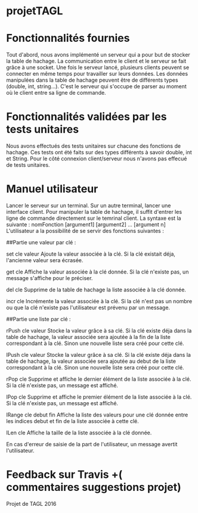 # projetTAGL
# Fonctionnalités fournies
 Tout d'abord, nous avons implémenté un serveur qui a pour but de stocker la table de hachage. La communication entre le client et le serveur se fait grâce à une socket. 
 Une fois le serveur lancé, plusieurs clients peuvent se connecter en même temps pour travailler sur leurs données.
 Les données manipulées dans la table de hachage peuvent être de différents types (double, int, string...). C'est le serveur qui s'occupe de parser au moment où le client entre sa ligne de commande.
 
# Fonctionnalités validées par les tests unitaires
Nous avons effectués des tests unitaires sur chacune des fonctions de hachage. Ces tests ont été faits sur des types différents à savoir double, int et String.
Pour le côté connexion client/serveur nous n'avons pas effecué de tests unitaires.

# Manuel utilisateur
 Lancer le serveur sur un terminal.
 Sur un autre  terminal, lancer une interface client.
 Pour manipuler la table de hachage, il suffit d'entrer les ligne de commande directement sur le temrinal client.
 La syntaxe est la suivante : nomFonction [argument1] [argument2] ... [argument n]
 L'utilisateur a la possibilité de se servir des fonctions suivantes :
 
 ##Partie une valeur par clé :
 
 set cle valeur
 Ajoute la valeur associée à la clé.
 Si la clé existait déja, l'ancienne valeur sera écrasée.
 
 get cle
 Affiche la valeur associée à la clé donnée.
 Si la clé n'existe pas, un message s'affiche pour le préciser.
 
 del cle
 Supprime de la table de hachage la liste associée à la clé donnée.
 
 incr cle
 Incrémente la valeur associée à la clé.
 Si la clé n'est pas un nombre ou que la clé n'existe pas l'utilisateur est prévenu par un message.
 
 ##Partie une liste par clé :
 
 rPush cle valeur
 Stocke la valeur grâce à sa clé. 
 Si la clé existe déja dans la table de hachage, la valeur associée sera ajoutée à la fin de la liste correspondant à la clé.
 Sinon une nouvelle liste sera créé pour cette clé.
 
 lPush cle valeur
 Stocke la valeur grâce à sa clé. 
 Si la clé existe déja dans la table de hachage, la valeur associée sera ajoutée au debut de la liste correspondant à la clé.
 Sinon une nouvelle liste sera créé pour cette clé.
 
 rPop cle
 Supprime et affiche le dernier élément de la liste associée à la clé.
 Si la clé n'existe pas, un message est affiché.
 
 lPop cle
 Supprime et affiche le premier élément de la liste associée à la clé.
 Si la clé n'existe pas, un message est affiché.
 
 lRange cle debut fin
 Affiche la liste des valeurs pour une clé donnée entre les indices debut et fin de la liste associée à cette clé.
 
 lLen cle
 Affiche la taille de la liste associée à la clé donnée.
 
 En cas d'erreur de saisie de la part de l'utilisateur, un message avertit l'utilisateur.
 
 
# Feedback sur Travis +( commentaires suggestions projet)

Projet de TAGL 2016
